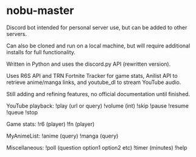 # nobu-master
Discord bot intended for personal server use, but can be added to other servers.

Can also be cloned and run on a local machine, but will require additional installs for full functionality.

Written in Python and uses the discord.py API (rewritten version).

Uses R6S API and TRN Fortnite Tracker for game stats, Anilist API to retrieve anime/manga links, and youtube_dl to stream YouTube audio.

Still adding and refining features, no official documentation until finished.

YouTube playback: !play (url or query) !volume (int) !skip !pause !resume !queue !stop

Game stats: !r6 (player) !fn (player)

MyAnimeList: !anime (query) !manga (query)

Miscellaneous: !poll (question option1 option2 etc) !timer (minutes) !help

